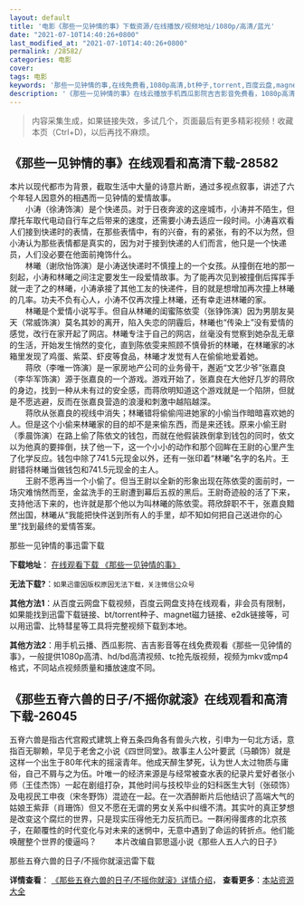 ```yaml
---
layout: default
title: '电影《那些一见钟情的事》下载资源/在线播放/视频地址/1080p/高清/蓝光'
date: "2021-07-10T14:40:26+0800"
last_modified_at: "2021-07-10T14:40:26+0800"
permalink: /28582/
categories: 电影
cover:
tags: 电影
keywords: '那些一见钟情的事,在线免费看,1080p高清,bt种子,torrent,百度云盘,magnet,磁力链,迅雷下载资源'
description: '《那些一见钟情的事》在线云播放手机西瓜影院吉吉影音免费看，1080p高清bd/hd未删减完整版和tc抢先枪版，mkv/mp4格式，附带bt/torrent种子、magnet/磁力链、百度云盘、网盘资源迅雷下载链接'
---
```


>内容采集生成，如果链接失效，多试几个，页面最后有更多精彩视频！收藏本页（Ctrl+D)，以后再找不麻烦。


## 《那些一见钟情的事》在线观看和高清下载-28582

本片以现代都市为背景，截取生活中大量的诗意片断，通过多视点叙事，讲述了六个年轻人因意外的相遇而一见钟情的爱情故事。<br />　　小涛（徐涛饰演）是个快递员。对于日夜奔波的这座城市，小涛并不陌生，但摩托车取代电动自行车之后带来的速度，还需要小涛去适应一段时间。小涛喜欢看人们接到快递时的表情，在那些表情中，有的兴奋，有的紧张，有的不以为然，但小涛认为那些表情都是真实的，因为对于接到快递的人们而言，他只是一个快递员，人们没必要在他面前掩饰什么。<br />　　林曦（谢欣怡饰演）是小涛送快递时不慎撞上的一个女孩。从撞倒在地的那一刻起，小涛和林曦之间注定要发生一段爱情故事。为了能再次见到被撞倒后挥挥手就一走了之的林曦，小涛承接了其他工友的快递件，目的就是想增加再次撞上林曦的几率。功夫不负有心人，小涛不仅再次撞上林曦，还有幸走进林曦的家。<br />　　林曦是个爱情小说写手。但自从林曦的闺蜜陈依雯（张铮饰演）因为男朋友昊天（常威饰演）莫名其妙的离开，陷入失恋的阴霾后，林曦也&ldquo;传染上&rdquo;没有爱情的感觉，改行在家开起了网店。林曦专注于自己的网店，丝毫没有觉察到她杂乱无章的生活，开始发生悄然的变化，直到陈依雯来照顾不慎骨折的林曦，在林曦家的冰箱里发现了鸡蛋、紫菜、虾皮等食品，林曦才发觉有人在偷偷地爱着她。<br />　　蒋欣（李唯一饰演）是一家房地产公司的业务骨干，邂逅&ldquo;文艺少爷”张嘉良（李华军饰演）源于张嘉良的一个游戏。游戏开始了，张嘉良在大他好几岁的蒋欣的身边，找到一种从未有过的安全感，而蒋欣明知道这个游戏就是一个陷阱，但就是不愿逃避，反而在张嘉良营造的浪漫和刺激中越陷越深。<br />　　蒋欣从张嘉良的视线中消失；林曦错将偷偷闯进她家的小偷当作暗暗喜欢她的人。但是这个小偷来林曦家的目的却不是来偷东西，而是来还钱。原来小偷王尉（季晨饰演）在路上偷了陈依文的钱包，而就在他假装跌倒拿到钱包的同时，依文以为他真的要摔倒，扶了他一下，这一个小小的动作和那个回眸在王尉的心里产生了化学反应。钱包中除了741.5元现金以外，还有一张印着“林曦”名字的名片。王尉错将林曦当做钱包和741.5元现金的主人。<br />　　王尉不愿再当一个小偷了。但当王尉以全新的形象出现在陈依雯的面前时，一场灾难悄然而至，金盆洗手的王尉遭到幕后五叔的黑后。王尉奇迹般的活了下来，支持他活下来的，也许就是那个他以为叫林曦的陈依雯。蒋欣辞职不干，张嘉良黯然出国，林曦从&ldquo;我能把快件送到所有人的手里，却不知如何把自己送进你的心里”找到最终的爱情答案。


那些一见钟情的事迅雷下载

**下载地址**： [在线观看下载 《那些一见钟情的事》](https://www.993dy.com//vod-detail-id-19921.html) 


**无法下载?**：`如果迅雷因版权原因无法下载，关注微信公众号 `

**其他方法1**：从百度云网盘下载视频，百度云网盘支持在线观看，非会员有限制，如果能找到迅雷下载链接、bt/torrent种子、magnet磁力链接、e2dk链接等，可以用迅雷、比特彗星等工具将完整视频下载到本地。

**其他方法2**：用手机云播、西瓜影院、吉吉影音等在线免费观看《那些一见钟情的事》，一般提供1080p高清、hd/bd高清视频、tc抢先版视频，视频为mkv或mp4格式，不同站点视频质量和播放速度不同。


## 《那些五脊六兽的日子/不摇你就滚》在线观看和高清下载-26045

五脊六兽是指古代宫殿式建筑上脊五条四角各有兽头六枚，引申为一句北方话，意指百无聊赖，早见于老舍之小说《四世同堂》。故事主人公叶要武（马頔饰）就是这样一个出生于80年代末的摇滚青年。他成天醉生梦死，认为世人太过物质与庸俗，自己不屑与之为伍。叶唯一的经济来源是与经常被查水表的纪录片爱好者张小师（王佳杰饰）一起在剧组打杂，其他时间与技校毕业的妇科医生大钊（张硕饰）及电视民工申夜（宋冬野饰）混迹在一起。在一次酒醉断片后他结识了高端大气的姑娘王紫菲（肖珊饰）但又不愿在无谓的男女关系中纠缠不清。其实叶的真正梦想是改变这个腐烂的世界，只是现实压得他无力反抗而已。一群闲得蛋疼的北京孩子，在颠覆性的时代变化与对未来的迷惘中，无意中遇到了命运的转折点。他们能唤醒整个世界的傻逼吗？ 　　本片改编自郭思遥小说《那些人五人六的日子》</p>


那些五脊六兽的日子/不摇你就滚迅雷下载

**详情查看**： [《那些五脊六兽的日子/不摇你就滚》详情介绍](/movie/26045/)， **查看更多**：[本站资源大全](/movie/t/all/)

